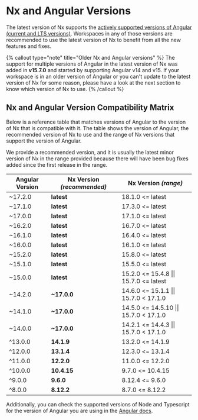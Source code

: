 # Nx and Angular Versions

The latest version of Nx supports the [actively supported versions of Angular (current and LTS versions)](https://angular.io/guide/releases#actively-supported-versions). Workspaces in any of those versions are recommended to use the latest version of Nx to benefit from all the new features and fixes.

{% callout type="note" title="Older Nx and Angular versions" %}
The support for multiple versions of Angular in the latest version of Nx was added in **v15.7.0** and started by supporting Angular v14 and v15. If your workspace is in an older version of Angular or you can't update to the latest version of Nx for some reason, please have a look at the next section to know which version of Nx to use.
{% /callout %}

## Nx and Angular Version Compatibility Matrix

Below is a reference table that matches versions of Angular to the version of Nx that is compatible with it. The table shows the version of Angular, the recommended version of Nx to use and the range of Nx versions that support the version of Angular.

We provide a recommended version, and it is usually the latest minor version of Nx in the range provided because there will have been bug fixes added since the first release in the range.

| Angular Version | **Nx Version _(recommended)_** | Nx Version _(range)_                   |
| --------------- | ------------------------------ | -------------------------------------- |
| ~17.2.0         | **latest**                     | 18.1.0 <= latest                       |
| ~17.1.0         | **latest**                     | 17.3.0 <= latest                       |
| ~17.0.0         | **latest**                     | 17.1.0 <= latest                       |
| ~16.2.0         | **latest**                     | 16.7.0 <= latest                       |
| ~16.1.0         | **latest**                     | 16.4.0 <= latest                       |
| ~16.0.0         | **latest**                     | 16.1.0 <= latest                       |
| ~15.2.0         | **latest**                     | 15.8.0 <= latest                       |
| ~15.1.0         | **latest**                     | 15.5.0 <= latest                       |
| ~15.0.0         | **latest**                     | 15.2.0 <= 15.4.8 \|\| 15.7.0 <= latest |
| ~14.2.0         | **~17.0.0**                    | 14.6.0 <= 15.1.1 \|\| 15.7.0 < 17.1.0  |
| ~14.1.0         | **~17.0.0**                    | 14.5.0 <= 14.5.10 \|\| 15.7.0 < 17.1.0 |
| ~14.0.0         | **~17.0.0**                    | 14.2.1 <= 14.4.3 \|\| 15.7.0 < 17.1.0  |
| ^13.0.0         | **14.1.9**                     | 13.2.0 <= 14.1.9                       |
| ^12.0.0         | **13.1.4**                     | 12.3.0 <= 13.1.4                       |
| ^11.0.0         | **12.2.0**                     | 11.0.0 <= 12.2.0                       |
| ^10.0.0         | **10.4.15**                    | 9.7.0 <= 10.4.15                       |
| ^9.0.0          | **9.6.0**                      | 8.12.4 <= 9.6.0                        |
| ^8.0.0          | **8.12.2**                     | 8.7.0 <= 8.12.2                        |

Additionally, you can check the supported versions of Node and Typescript for the version of Angular you are using in the [Angular docs](https://angular.io/guide/versions#actively-supported-versions).
